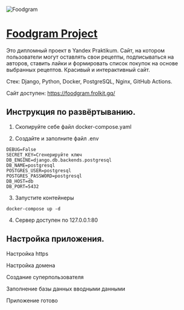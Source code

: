 ![Foodgram](https://github.com/frolkit/foodgram-project/workflows/Foodgram/badge.svg)

# [Foodgram Project](https://foodgram.frolkit.gq/)
Это дипломный проект в Yandex Praktikum. Сайт, на котором пользователи могут оставлять свои рецепты, подписываться на авторов, ставить лайки и формировать список покупок на основе выбранных рецептов. Красивый и интерактивный сайт.

Стек: Django, Python, Docker, PostgreSQL, Nginx, GitHub Actions.

Сайт доступен: https://foodgram.frolkit.gq/

## Инструкция по развёртыванию.

1. Скопируйте себе файл docker-compose.yaml

2. Создайте и заполните файл .env
```
DEBUG=False
SECRET_KEY=Сгенерируйте ключ
DB_ENGINE=django.db.backends.postgresql
DB_NAME=postgresql
POSTGRES_USER=postgresql
POSTGRES_PASSWORD=postgresql
DB_HOST=db
DB_PORT=5432
```

3. Запустите контейнеры
```
docker-compose up -d
```

4. Сервер доступен по 127.0.0.1:80

## Настройка приложения.

Настройка https

Настройка домена

Создание суперпользователя

Заполнение базы данных вводными данными

Приложение готово
